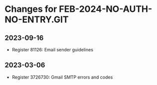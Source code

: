 Changes for FEB-2024-NO-AUTH-NO-ENTRY.GIT
===================================================================================================

2023-09-16
---------------------------------------------------------------------------------------------------
- Register 81126: Email sender guidelines 

2023-03-06
---------------------------------------------------------------------------------------------------
- Register 3726730: Gmail SMTP errors and codes 

